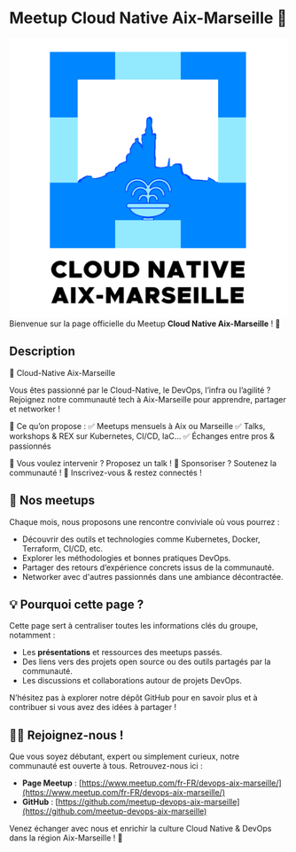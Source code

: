 # Meetup Cloud Native Aix-Marseille 🚀

![logo](../branding/logo-square.png)
Bienvenue sur la page officielle du Meetup **Cloud Native Aix-Marseille** ! 🎉

## Description

🚀 Cloud-Native Aix-Marseille

Vous êtes passionné par le Cloud-Native, le DevOps, l’infra ou l’agilité ? Rejoignez notre communauté tech à Aix-Marseille pour apprendre, partager et networker !

📌 Ce qu’on propose :
  ✅ Meetups mensuels à Aix ou Marseille
  ✅ Talks, workshops & REX sur Kubernetes, CI/CD, IaC…
  ✅ Échanges entre pros & passionnés

🎤 Vous voulez intervenir ? Proposez un talk !
🤝 Sponsoriser ? Soutenez la communauté !
🔗 Inscrivez-vous & restez connectés !

## 📅 Nos meetups

Chaque mois, nous proposons une rencontre conviviale où vous pourrez :

- Découvrir des outils et technologies comme Kubernetes, Docker, Terraform, CI/CD, etc.
- Explorer les méthodologies et bonnes pratiques DevOps.
- Partager des retours d’expérience concrets issus de la communauté.
- Networker avec d'autres passionnés dans une ambiance décontractée.

## 💡 Pourquoi cette page ?

Cette page sert à centraliser toutes les informations clés du groupe, notamment :

- Les **présentations** et ressources des meetups passés.
- Des liens vers des projets open source ou des outils partagés par la communauté.
- Les discussions et collaborations autour de projets DevOps.

N’hésitez pas à explorer notre dépôt GitHub pour en savoir plus et à contribuer si vous avez des idées à partager !

## 🧑‍💻 Rejoignez-nous !

Que vous soyez débutant, expert ou simplement curieux, notre communauté est ouverte à tous. Retrouvez-nous ici :

- **Page Meetup** : [https://www.meetup.com/fr-FR/devops-aix-marseille/](https://www.meetup.com/fr-FR/devops-aix-marseille/)
- **GitHub** : [https://github.com/meetup-devops-aix-marseille](https://github.com/meetup-devops-aix-marseille)

Venez échanger avec nous et enrichir la culture Cloud Native & DevOps dans la région Aix-Marseille ! 🚀
